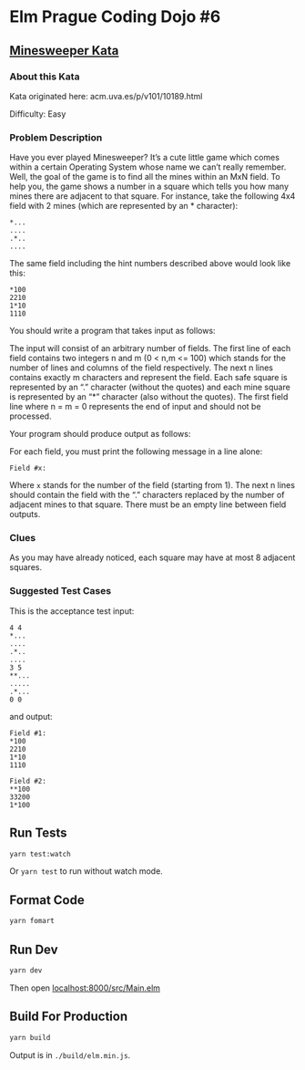 # Elm Prague Coding Dojo #6

## [Minesweeper Kata](https://codingdojo.org/kata/Minesweeper/)

### About this Kata

Kata originated here: acm.uva.es/p/v101/10189.html

Difficulty: Easy

### Problem Description

Have you ever played Minesweeper? It’s a cute little game which comes within a certain Operating System whose name we can’t really remember. Well, the goal of the game is to find all the mines within an MxN field. To help you, the game shows a number in a square which tells you how many mines there are adjacent to that square. For instance, take the following 4x4 field with 2 mines (which are represented by an \* character):

```
*...
....
.*..
....
```

The same field including the hint numbers described above would look like this:

```
*100
2210
1*10
1110
```

You should write a program that takes input as follows:

The input will consist of an arbitrary number of fields. The first line of each field contains two integers n and m (0 \< n,m \<= 100) which stands for the number of lines and columns of the field respectively. The next n lines contains exactly m characters and represent the field. Each safe square is represented by an “.” character (without the quotes) and each mine square is represented by an “\*” character (also without the quotes). The first field line where n = m = 0 represents the end of input and should not be processed.

Your program should produce output as follows:

For each field, you must print the following message in a line alone:

```
Field #x:
```

Where `x` stands for the number of the field (starting from 1). The next n lines should contain the field with the “.” characters replaced by the number of adjacent mines to that square. There must be an empty line between field outputs.

### Clues

As you may have already noticed, each square may have at most 8 adjacent squares.

### Suggested Test Cases

This is the acceptance test input:

```
4 4
*...
....
.*..
....
3 5
**...
.....
.*...
0 0
```

and output:

```
Field #1:
*100
2210
1*10
1110

Field #2:
**100
33200
1*100
```

## Run Tests

```sh
yarn test:watch
```

Or `yarn test` to run without watch mode.

## Format Code

```sh
yarn fomart
```

## Run Dev

```sh
yarn dev
```

Then open [localhost:8000/src/Main.elm](http://localhost:8000/src/Main.elm)

## Build For Production

```sh
yarn build
```

Output is in `./build/elm.min.js`.
